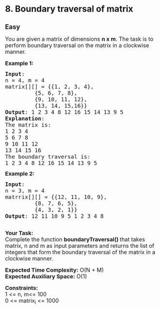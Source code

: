 # 8. Boundary traversal of matrix
## Easy 
<div class="problem-statement">
                <p></p><p><span style="font-size:18px">You are given a matrix&nbsp;of dimensions <strong>n&nbsp;x m</strong>. The task is to perform&nbsp;boundary traversal on the matrix in a&nbsp;clockwise manner. </span><br>
<br>
<span style="font-size:18px"><strong>Example 1:</strong></span></p>

<pre><span style="font-size:18px"><strong>Input</strong>:
n = 4, m = 4
matrix[][] = {{1, 2, 3, 4},
&nbsp;        {5, 6, 7, 8},
&nbsp;        {9, 10, 11, 12},
&nbsp;        {13, 14, 15,16}}
<strong>Output</strong>: 1 2 3 4 8 12 16 15 14 13 9 5
<strong>Explanation</strong>:
The matrix is:
1 2 3 4
5 6 7 8
9 10 11 12
13 14 15 16
The boundary traversal is:
1 2 3 4 8 12 16 15 14 13 9 5
</span></pre>

<p><span style="font-size:18px"><strong>Example 2:</strong></span></p>

<pre><span style="font-size:18px"><strong>Input</strong>:
n = 3, m = 4
matrrix[][] = {{12, 11, 10, 9},
&nbsp;        {8, 7, 6, 5},
&nbsp;        {4, 3, 2, 1}}
<strong>Output</strong>: 12 11 10 9 5 1 2 3 4 8

</span></pre>

<p><span style="font-size:18px"><strong>Your Task:</strong><br>
Complete the function <strong>boundaryTraversal()&nbsp;</strong>that takes matrix, n and m&nbsp;as input parameters and returns the list of integers that form<strong>&nbsp;</strong>the boundary traversal of the matrix in a clockwise manner.</span><br>
<br>
<span style="font-size:18px"><strong>Expected Time Complexity:</strong>&nbsp;O(N&nbsp;+ M)<br>
<strong>Expected Auxiliary Space:</strong>&nbsp;O(1)</span><br>
<br>
<span style="font-size:18px"><strong>Constraints:</strong><br>
1 &lt;= n, m&lt;= 100<br>
0 &lt;= matrix<sub>i</sub> &lt;= 1000</span></p>
 <p></p>
            </div>